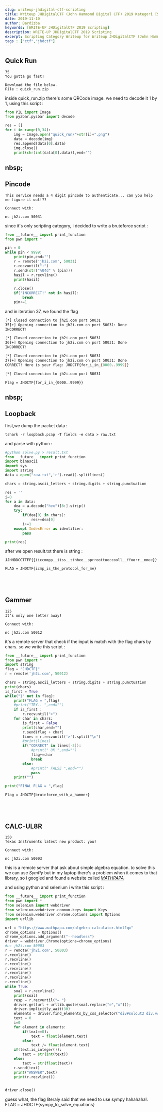 ```yaml
---
slug: writeup-jhdigital-ctf-scripting
title: Writeup JHDigitalCTF (John Hammond Digital CTF) 2019 Kategori [Scripting]
date: 2019-11-10
author: Bardizba
keywords: [WRITE-UP JHDigitalCTF 2019 Scripting]
description: WRITE-UP JHDigitalCTF 2019 Scripting
excerpt: Scripting Category Writeup for Writeup JHDigitalCTF (John Hammond Digital CTF) 2019
tags : ["ctf","jhdctf"]
---
```


## Quick Run
```
75
You gotta go fast!

Download the file below.
File : quick_run.zip
```
inside quick_run.zip there's some QRCode image.
we need to decode it 1 by 1, using this script :

```python
from PIL import Image
from pyzbar.pyzbar import decode

res = []
for i in range(0,34):
    img = Image.open("quick_run/"+str(i)+".png")
    data = decode(img)
    res.append(data[0].data)
    img.close()
    print(chr(int(data[0].data)),end="")
``` 

## nbsp;
## Pincode
```75
This service needs a 4 digit pincode to authenticate... can you help me figure it out!??

Connect with:

nc jh2i.com 50031
```

since it's only scripting category, i decided to write a bruteforce script :
```python
from __future__ import print_function
from pwn import *

pin = 0
while pin < 9999:
    print(pin,end="")
    r = remote('jh2i.com', 50031)
    r.recvuntil(":")
    r.send(str("%04d" % (pin)))
    hasil = r.recvline()
    print(hasil)
    
    r.close()
    if("INCORRECT!" not in hasil):
        break
    pin+=1
```

and in iteration 37, we found the flag
```bash
[*] Closed connection to jh2i.com port 50031
35[+] Opening connection to jh2i.com on port 50031: Done
INCORRECT!

[*] Closed connection to jh2i.com port 50031
36[+] Opening connection to jh2i.com on port 50031: Done
INCORRECT!

[*] Closed connection to jh2i.com port 50031
37[+] Opening connection to jh2i.com on port 50031: Done
CORRECT! Here is your flag: JHDCTF{for_i_in_{0000..9999}}

[*] Closed connection to jh2i.com port 50031
```

    Flag = JHDCTF{for_i_in_{0000..9999}}

## nbsp;
## Loopback

first,we dump the packet data :

    tshark -r loopback.pcap -T fields -e data > raw.txt

and parse with python :
```python
#python solve.py > result.txt
from __future__ import print_function
import binascii
import sys
import string
data = open("raw.txt",'r').read().splitlines()

chars = string.ascii_letters + string.digits + string.punctuation

res = ''
i=0
for a in data:
    dea = a.decode("hex")[8:].strip()
    try:
        if(dea[0] in chars):
            res+=dea[0]
        i+=1
    except IndexError as identifier:
        pass

print(res)
```

after we open result.txt there is string :

```
JJHHDDCCTTFF{{iiccmmpp__iiss__tthhee__pprroottooccooll__ffoorr__mmee}}

FLAG = JHDCTF{icmp_is_the_protocol_for_me}
```

## &nbsp;
## Gammer
```
125
It’s only one letter away!

Connect with:

nc jh2i.com 50012
```

it's a remote server that check if the input is match with the flag chars by chars. so we write this script :
```python
from __future__ import print_function
from pwn import *
import string
flag = "JHDCTF{"
r = remote('jh2i.com', 50012)

chars = string.ascii_letters + string.digits + string.punctuation
print(chars)
is_first = True
while("}" not in flag):
    print("FLAG = ",flag)
    #print("TRY.. ",end="")
    if is_first :
        r.recvuntil(">")
    for char in chars:
        is_first = False
        print(char,end="")
        r.send(flag + char)
        lines = r.recvuntil('>').split("\n")
        #print(lines)
        if("CORRECT" in lines[-3]):
            #print(" OK ",end="")
            flag+=char
            break
        else:
            #print(" FALSE ",end="")
            pass
    print("")

print("FINAL FLAG = ",flag)
```

    Flag = JHDCTF{bruteforce_with_a_hammer}

## &nbsp;
## CALC-UL8R
```
150
Texas Instruments latest new product: you!

Connect with:

nc jh2i.com 50003
```
this is a remote server that ask about simple algebra equation. to solve this we can use *SymPy* but in my laptop there's a problem when it comes to that library, so i googled and found a website called *<a href="https://www.mathpapa.com/">MATHPAPA</a>*

and using python and selenium i write this script :
```python
from __future__ import print_function
from pwn import *
from selenium import webdriver
from selenium.webdriver.common.keys import Keys
from selenium.webdriver.chrome.options import Options  
import urllib

url = "https://www.mathpapa.com/algebra-calculator.html?q="
chrome_options = Options()  
chrome_options.add_argument("--headless")  
driver = webdriver.Chrome(options=chrome_options)
#nc jh2i.com 50003
r = remote('jh2i.com', 50003)
r.recvline()
r.recvline()
r.recvline()
r.recvline()
r.recvline()
r.recvline()
r.recvline()
while True:
    soal = r.recvline()
    print(soal)
    resp = r.recvuntil("= ")
    driver.get(url + urllib.quote(soal.replace("e","x")));
    driver.implicitly_wait(30)
    elements = driver.find_elements_by_css_selector("div#solout3 div.vspacediv fmath mn")
    text = 0
    i=0
    for element in elements:
        if(text==0):
            text = float(element.text)
        else:
            text /= float(element.text)
    if(text.is_integer()):
        text = str(int(text))
    else:
        text = str(float(text))
    r.send(text)
    print("ANSWER",text)
    print(r.recvline())
    

driver.close()   
```
guess what, the flag literaly said that we need to use sympy hahahaha!.
FLAG = JHDCTF{sympy_to_solve_equations}


